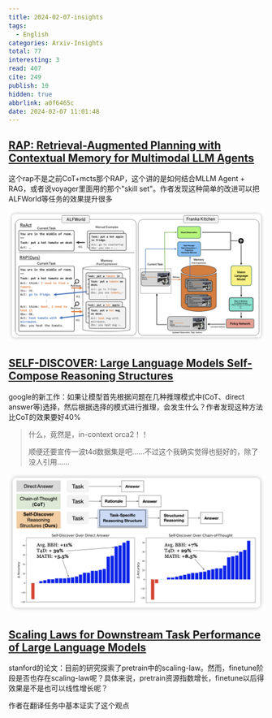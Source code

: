 ```yaml
---
title: 2024-02-07-insights
tags:
  - English
categories: Arxiv-Insights
total: 77
interesting: 3
read: 407
cite: 249
publish: 10
hidden: true
abbrlink: a0f6465c
date: 2024-02-07 11:01:48
---
```


## [RAP: Retrieval-Augmented Planning with Contextual Memory for Multimodal LLM Agents](https://arxiv.org/pdf/2402.03610.pdf)

这个rap不是之前CoT+mcts那个RAP，这个讲的是如何结合MLLM Agent + RAG，或者说voyager里面用的那个"skill set"。作者发现这种简单的改进可以把ALFWorld等任务的效果提升很多

<img src="../../files/images/arxiv-insights/2024-02-05-02-09/rap.png">





## [SELF-DISCOVER: Large Language Models Self-Compose Reasoning Structures](https://arxiv.org/pdf/2402.03620.pdf)

google的新工作：如果让模型首先根据问题在几种推理模式中(CoT、direct answer等)选择，然后根据选择的模式进行推理，会发生什么？作者发现这种方法比CoT的效果要好40%

> 什么，竟然是，in-context orca2！！
>
> 顺便还要宣传一波t4d数据集是吧……不过这个我确实觉得也挺好的，除了没人引用……

<img src="../../files/images/arxiv-insights/2024-02-05-02-09/self-discover.png">



## [Scaling Laws for Downstream Task Performance of Large Language Models](https://arxiv.org/pdf/2402.04177.pdf)

stanford的论文：目前的研究探索了pretrain中的scaling-law。然而，finetune阶段是否也存在scaling-law呢？具体来说，pretrain资源指数增长，finetune以后得效果是不是也可以线性增长呢？

作者在翻译任务中基本证实了这个观点

